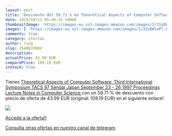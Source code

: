 ```yaml
---
layout: post
title: 'Descuento del 59.71 % en Theoretical Aspects of Computer Software'
date: 2019/10/11 05:49:15 +0000
thumbnailImage: 'https://images-eu.ssl-images-amazon.com/images/I/31sDWlePl-L._SL200_.jpg'
images: [ 'https://images-eu.ssl-images-amazon.com/images/I/31sDWlePl-L._SL200_.jpg' ]
comments: true
category: ofertas
author: ring
slug: 354063388X
description:
actualPrice: 43.99 EUR
comparePrice: 109.19 EUR
inStock: true
---
```


Tienes [Theoretical Aspects of Computer Software: Third International Symposium  TACS 97  Sendai  Japan  September 23 - 26  1997  Proceedings  Lecture Notes in Computer Science ](https://www.amazon.com/dp/354063388X/?tag=redken08-20) con un 59.71 % de descuento con precio de oferta de 43.99 EUR (original: 109.19 EUR) en el siguiente enlace!

[![](https://images-eu.ssl-images-amazon.com/images/I/31sDWlePl-L._SL200_.jpg)](https://www.amazon.com/dp/354063388X/?tag=redken08-20)

[Accede a la oferta!!](https://www.amazon.com/dp/354063388X/?tag=redken08-20)

[Consulta otras ofertas en nuestro canal de telegram](https://t.me/s/ofertas25)
